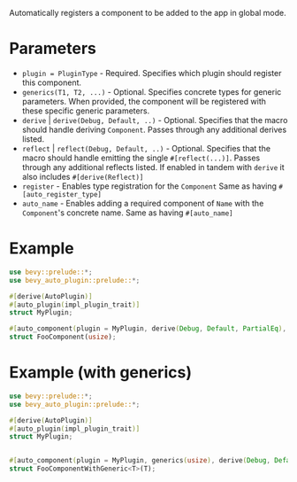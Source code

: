 Automatically registers a component to be added to the app in global mode.

# Parameters
- `plugin = PluginType` - Required. Specifies which plugin should register this component.
- `generics(T1, T2, ...)` - Optional. Specifies concrete types for generic parameters.
  When provided, the component will be registered with these specific generic parameters.
- `derive` | `derive(Debug, Default, ..)` - Optional. Specifies that the macro should handle deriving `Component`. 
  Passes through any additional derives listed.
- `reflect` | `reflect(Debug, Default, ..)` - Optional. Specifies that the macro should handle emitting the single `#[reflect(...)]`.
  Passes through any additional reflects listed.
  If enabled in tandem with `derive` it also includes `#[derive(Reflect)]` 
- `register` - Enables type registration for the `Component`
  Same as having `#[auto_register_type]`
- `auto_name` - Enables adding a required component of `Name` with the `Component`'s concrete name.
  Same as having `#[auto_name]`

# Example
```rust
use bevy::prelude::*;
use bevy_auto_plugin::prelude::*;

#[derive(AutoPlugin)]
#[auto_plugin(impl_plugin_trait)]
struct MyPlugin;

#[auto_component(plugin = MyPlugin, derive(Debug, Default, PartialEq), reflect,  register, auto_name)]
struct FooComponent(usize);
```

# Example (with generics)
```rust
use bevy::prelude::*;
use bevy_auto_plugin::prelude::*;

#[derive(AutoPlugin)]
#[auto_plugin(impl_plugin_trait)]
struct MyPlugin;


#[auto_component(plugin = MyPlugin, generics(usize), derive(Debug, Default, PartialEq), reflect,  register)]
struct FooComponentWithGeneric<T>(T);
```